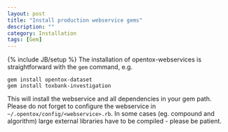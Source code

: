 ```yaml
---
layout: post
title: "Install production webservice gems"
description: ""
category: Installation
tags: [Gem]
---
```

{% include JB/setup %}
The installation of opentox-webservices is straightforward with the `gem` command, e.g.

    gem install opentox-dataset 
    gem install toxbank-investigation

This will install the webservice and all dependencies in your gem path.
Please do not forget to configure the webservice in `~/.opentox/config/<webservice>.rb`.
In some cases (eg. compound and algorithm) large external libraries have to be compiled - please be patient.
